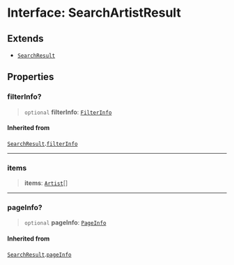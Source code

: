 # Interface: SearchArtistResult

## Extends

- [`SearchResult`](SearchResult.md)

## Properties

### filterInfo?

> `optional` **filterInfo**: [`FilterInfo`](FilterInfo.md)

#### Inherited from

[`SearchResult`](SearchResult.md).[`filterInfo`](SearchResult.md#filterinfo)

***

### items

> **items**: [`Artist`](Artist.md)[]

***

### pageInfo?

> `optional` **pageInfo**: [`PageInfo`](PageInfo.md)

#### Inherited from

[`SearchResult`](SearchResult.md).[`pageInfo`](SearchResult.md#pageinfo)
